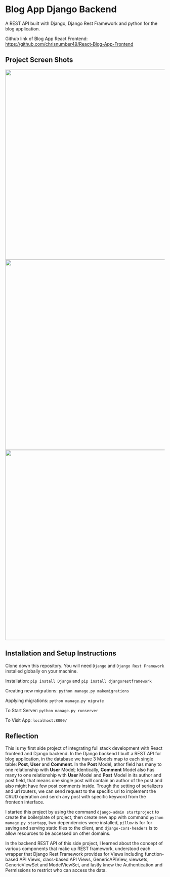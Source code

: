 # Blog App Django Backend

A REST API built with Django, Django Rest Framework and python for the blog application.

Github link of Blog App React Frontend: https://github.com/chrisnumber49/React-Blog-App-Frontend

## Project Screen Shots
<img src="https://github.com/chrisnumber49/DjangoBlogAppBackend/blob/master/screen%20shot/demo1.PNG" width="600" > 
<img src="https://github.com/chrisnumber49/DjangoBlogAppBackend/blob/master/screen%20shot/demo2.PNG" width="600" > 
<img src="https://github.com/chrisnumber49/DjangoBlogAppBackend/blob/master/screen%20shot/demo3.PNG" width="600" > 

## Installation and Setup Instructions

Clone down this repository. You will need `Django` and `Django Rest Framework` installed globally on your machine.  

Installation: `pip install Django` and `pip install djangorestframework`

Creating new migrations: `python manage.py makemigrations`

Applying migrations: `python manage.py migrate`

To Start Server: `python manage.py runserver`  

To Visit App: `localhost:8000/`

## Reflection 

This is my first side project of integrating full stack development with React frontend and Django backend. In the Django backend I built a REST API for blog application, in the database we have 3 Models map to each single table: **Post**, **User** and **Comment**. In the **Post** Model, athor field has many to one relationship with **User** Model; Identically, **Comment** Model also has many to one relationship with **User** Model and **Post** Model in its author and post field, that means one single post will contain an author of the post and also might have few post comments inside. Trough the setting of serializers and url routers, we can send request to the specific url to implement the CRUD operation and serch any post with specific keyword from the frontedn interface.

I started this project by using the command `django-admin startproject` to create the boilerplate of project, then create new app with command `python manage.py startapp`, two dependencies were installed, `pillow` is for for saving and serving static files to the client, and `django-cors-headers` is to allow resources to be accessed on other domains.

In the backend REST API of this side project, I learned about the concept of various components that make up REST framework, understood each wrapper that Django Rest Framework provides for Views including function-based API Views, class-based API Views, GenericAPIView, viewsets, GenericViewSet and ModelViewSet, and lastly knew the Authentication and Permissions to restrict who can access the data.
